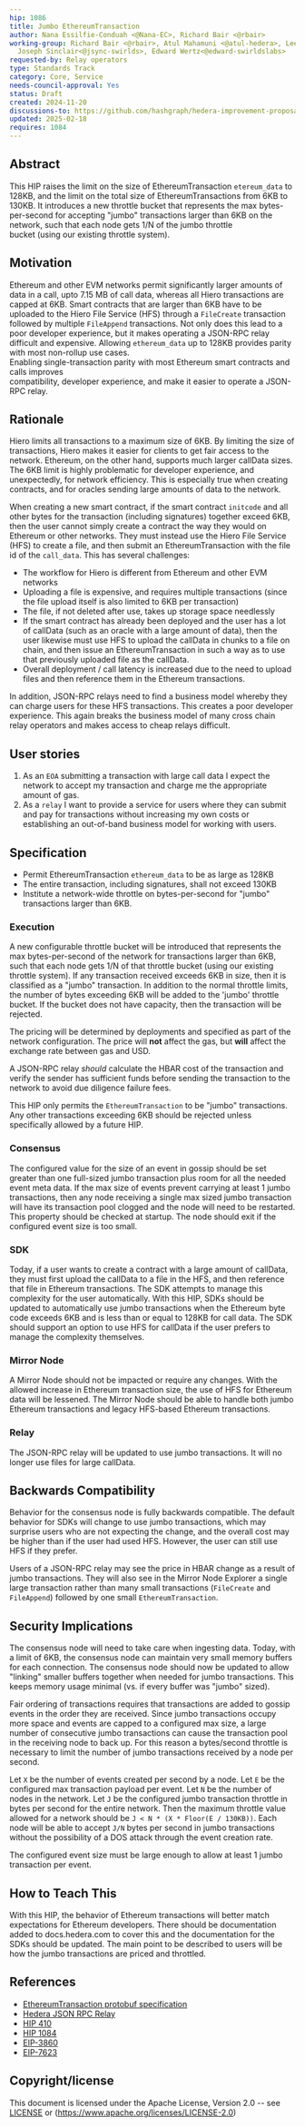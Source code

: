 ```yaml
---
hip: 1086
title: Jumbo EthereumTransaction
author: Nana Essilfie-Conduah <@Nana-EC>, Richard Bair <@rbair>
working-group: Richard Bair <@rbair>, Atul Mahamuni <@atul-hedera>, Leemon Baird <leemon@hedera.com>,
  Joseph Sinclair<@jsync-swirlds>, Edward Wertz<@edward-swirldslabs>
requested-by: Relay operators
type: Standards Track
category: Core, Service
needs-council-approval: Yes
status: Draft
created: 2024-11-20
discussions-to: https://github.com/hashgraph/hedera-improvement-proposal/discussions/1085
updated: 2025-02-18
requires: 1084
---
```


## Abstract

This HIP raises the limit on the size of EthereumTransaction `etereum_data` to 128KB, and the limit on the total size of 
EthereumTransactions from 6KB to 130KB. It introduces a new throttle bucket that represents the max bytes-per-second for 
accepting "jumbo" transactions larger than 6KB on the network, such that each node gets 1/N of the jumbo throttle  
bucket (using our existing throttle system).

## Motivation

Ethereum and other EVM networks permit significantly larger amounts of data in a call, upto 7.15 MB of call data, 
whereas all Hiero transactions are capped at 6KB. Smart contracts that are larger than 6KB have to be uploaded 
to the Hiero File Service (HFS) through a `FileCreate` transaction followed by multiple `FileAppend` 
transactions. Not only does this lead to a poor developer experience, but it makes operating a JSON-RPC relay 
difficult and expensive. Allowing `ethereum_data` up to 128KB provides parity with most non-rollup use cases.  
Enabling single-transaction parity with most Ethereum smart contracts and calls improves  
compatibility, developer experience, and make it easier to operate a JSON-RPC relay.

## Rationale

Hiero limits all transactions to a maximum size of 6KB. By limiting the size of transactions, Hiero makes it easier
for clients to get fair access to the network. Ethereum, on the other hand, supports much larger callData 
sizes. The 6KB limit is highly problematic for developer experience, and unexpectedly, for network efficiency. This 
is especially true when creating contracts, and for oracles sending large amounts of data to the network.

When creating a new smart contract, if the smart contract `initcode` and all other bytes for the transaction 
(including signatures) together exceed 6KB, then the user cannot simply create a contract the way they would on 
Ethereum or other networks. They must instead use the Hiero File Service (HFS) to create a file, and then submit an 
EthereumTransaction with the file id of the `call_data`. This has several challenges:

- The workflow for Hiero is different from Ethereum and other EVM networks
- Uploading a file is expensive, and requires multiple transactions (since the file upload itself is also limited to
  6KB per transaction)
- The file, if not deleted after use, takes up storage space needlessly
- If the smart contract has already been deployed and the user has a lot of callData (such as an oracle with a large
  amount of data), then the user likewise must use HFS to upload the callData in chunks to a file on chain, and then
  issue an EthereumTransaction in such a way as to use that previously uploaded file as the callData.
- Overall deployment / call latency is increased due to the need to upload files and then reference them in the
  Ethereum transactions.

In addition, JSON-RPC relays need to find a business model whereby they can charge users for these HFS transactions.
This creates a poor developer experience. This again breaks the business model of many cross chain relay operators and
makes access to cheap relays difficult.

## User stories

1. As an `EOA` submitting a transaction with large call data I expect the network to accept my transaction and charge me
   the appropriate amount of gas.
2. As a `relay` I want to provide a service for users where they can submit and pay for transactions without increasing
   my own costs or establishing an out-of-band business model for working with users.

## Specification

- Permit EthereumTransaction `ethereum_data` to be as large as 128KB
- The entire transaction, including signatures, shall not exceed 130KB
- Institute a network-wide throttle on bytes-per-second for "jumbo" transactions larger than 6KB.

### Execution

A new configurable throttle bucket will be introduced that represents the max bytes-per-second of the network for 
transactions larger than 6KB, such that each node gets 1/N of that throttle bucket (using our existing throttle 
system). If any transaction received exceeds 6KB in size, then it is classified as a "jumbo" transaction. In 
addition to the normal throttle limits, the number of bytes exceeding 6KB will be added to the 'jumbo' throttle
bucket. If the bucket does not have capacity, then the transaction will be rejected.

The pricing will be determined by deployments and specified as part of the network configuration. The price
will **not** affect the gas, but **will** affect the exchange rate between gas and USD.

A JSON-RPC relay *should* calculate the HBAR cost of the transaction and verify the sender has sufficient funds before
sending the transaction to the network to avoid due diligence failure fees.

This HIP only permits the `EthereumTransaction` to be "jumbo" transactions. Any other transactions exceeding 6KB should 
be rejected unless specifically allowed by a future HIP.

### Consensus

The configured value for the size of an event in gossip should be set greater than one full-sized jumbo transaction 
plus room for all the needed event meta data. If the max size of events prevent carrying at least 1 jumbo 
transactions, then any node receiving a single max sized jumbo transaction will have its transaction pool clogged and 
the node will need to be restarted. This property should be checked at startup.  The node should exit if the 
configured event size is too small.  

### SDK

Today, if a user wants to create a contract with a large amount of callData, they must first upload the callData to a
file in the HFS, and then reference that file in Ethereum transactions. The SDK attempts to manage this complexity
for the user automatically. With this HIP, SDKs should be updated to automatically use jumbo transactions when the
Ethereum byte code exceeds 6KB and is less than or equal to 128KB for call data. The SDK should support an option to 
use HFS for callData if the user prefers to manage the complexity themselves.

### Mirror Node

A Mirror Node should not be impacted or require any changes. With the allowed increase in Ethereum transaction size,
the use of HFS for Ethereum data will be lessened. The Mirror Node should be able to handle both jumbo
Ethereum transactions and legacy HFS-based Ethereum transactions.

### Relay

The JSON-RPC relay will be updated to use jumbo transactions. It will no longer use files for large callData.

## Backwards Compatibility

Behavior for the consensus node is fully backwards compatible. The default behavior for SDKs will change to use
jumbo transactions, which may surprise users who are not expecting the change, and the overall cost may be higher than
if the user had used HFS. However, the user can still use HFS if they prefer.

Users of a JSON-RPC relay may see the price in HBAR change as a result of jumbo transactions. They will also see in the
Mirror Node Explorer a single large transaction rather than many small transactions (`FileCreate` and `FileAppend`)
followed by one small `EthereumTransaction`.

## Security Implications

The consensus node will need to take care when ingesting data. Today, with a limit of 6KB, the consensus node can
maintain very small memory buffers for each connection. The consensus node should now be updated to allow "linking"
smaller buffers together when needed for jumbo transactions. This keeps memory usage minimal (vs. if every buffer was
"jumbo" sized).

Fair ordering of transactions requires that transactions are added to gossip events in the order they are
received. Since jumbo transactions occupy more space and events are capped to a configured max size, a large number of
consecutive jumbo transactions can cause the transaction pool in the receiving node to back up.  For this reason a 
bytes/second throttle is necessary to limit the number of jumbo transactions received by a node per second. 

Let `X` be the number of events created per second by a node. Let `E` be the configured max transaction payload per 
event. Let `N` be the number of nodes in the network.  Let `J` be the configured jumbo transaction throttle in bytes 
per second for the entire network.  Then the maximum throttle value allowed for a network should be 
`J < N * (X * Floor(E / 130KB))`. Each node will be able to accept `J/N` bytes per second in jumbo transactions 
without the possibility of a DOS attack through the event creation rate. 

The configured event size must be large enough to allow at least 1 jumbo transaction per event. 

## How to Teach This

With this HIP, the behavior of Ethereum transactions will better match expectations for Ethereum developers. There
should be documentation added to docs.hedera.com to cover this and the documentation for the SDKs should be
updated. The main point to be described to users will be how the jumbo transactions are priced and throttled.

## References

- [EthereumTransaction protobuf specification](https://github.com/hashgraph/hedera-protobufs/blob/main/services/ethereum_transaction.proto)
- [Hedera JSON RPC Relay](https://docs.hedera.com/hedera/core-concepts/smart-contracts/json-rpc-relay)
- [HIP 410](https://hips.hedera.com/hip/hip-410)
- [HIP 1084](https://hips.hedera.com/hip/hip-1084)
- [EIP-3860](https://eips.ethereum.org/EIPS/eip-3860)
- [EIP-7623](https://eips.ethereum.org/EIPS/eip-7623)

## Copyright/license

This document is licensed under the Apache License, Version 2.0 -- see [LICENSE](../LICENSE) or
(https://www.apache.org/licenses/LICENSE-2.0)

